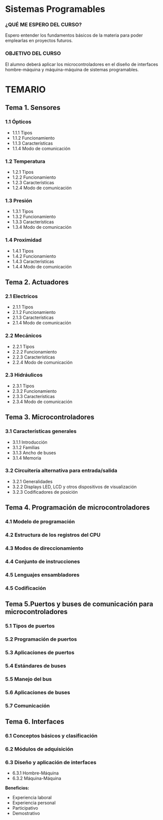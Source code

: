 # Sistemas Programables

### ¿QUÉ ME ESPERO DEL CURSO?
Espero entender los fundamentos básicos de la materia para poder emplearlas en proyectos futuros.

### OBJETIVO DEL CURSO
El alumno deberá aplicar los microcontroladores en el diseño de interfaces hombre-máquina y máquina-máquina de sistemas programables.

# TEMARIO
## Tema 1. Sensores
### 1.1 Ópticos
- 1.1.1 Tipos
- 1.1.2 Funcionamiento
- 1.1.3 Características
- 1.1.4 Modo de comunicación

### 1.2 Temperatura
- 1.2.1 Tipos
- 1.2.2 Funcionamiento
- 1.2.3 Características
- 1.2.4 Modo de comunicación

### 1.3 Presión
- 1.3.1 Tipos
- 1.3.2 Funcionamiento
- 1.3.3 Características
- 1.3.4 Modo de comunicación

### 1.4 Proximidad
- 1.4.1 Tipos
- 1.4.2 Funcionamiento
- 1.4.3 Características
- 1.4.4 Modo de comunicación

## Tema 2. Actuadores
### 2.1 Electricos
- 2.1.1 Tipos
- 2.1.2 Funcionamiento
- 2.1.3 Características
- 2.1.4 Modo de comunicación

### 2.2 Mecánicos
- 2.2.1 Tipos
- 2.2.2 Funcionamiento
- 2.2.3 Características
- 2.2.4 Modo de comunicación

### 2.3 Hidráulicos
- 2.3.1 Tipos
- 2.3.2 Funcionamiento
- 2.3.3 Características
- 2.3.4 Modo de comunicación

## Tema 3. Microcontroladores
### 3.1 Características generales
- 3.1.1 Introducción
- 3.1.2 Familias
- 3.1.3 Ancho de buses
- 3.1.4 Memoria

### 3.2 Circuitería alternativa para entrada/salida
- 3.2.1 Generalidades
- 3.2.2 Displays LED, LCD y otros dispositivos de visualización
- 3.2.3 Codificadores de posición

## Tema 4. Programación de microcontroladores
### 4.1 Modelo de programación
### 4.2 Estructura de los registros del CPU
### 4.3 Modos de direccionamiento
### 4.4 Conjunto de instrucciones
### 4.5 Lenguajes ensambladores
### 4.5 Codificación

## Tema 5.Puertos y buses de comunicación para microcontroladores
### 5.1 Tipos de puertos
### 5.2 Programación de puertos
### 5.3 Aplicaciones de puertos
### 5.4 Estándares de buses
### 5.5 Manejo del bus
### 5.6 Aplicaciones de buses
### 5.7 Comunicación

## Tema 6. Interfaces
### 6.1 Conceptos básicos y clasificación
### 6.2 Módulos de adquisición
### 6.3 Diseño y aplicación de interfaces
- 6.3.1 Hombre-Máquina
- 6.3.2 Máquina-Máquina







__Beneficios:__
- Experiencia laboral
- Experiencia personal
- Participativo
- Demostrativo
